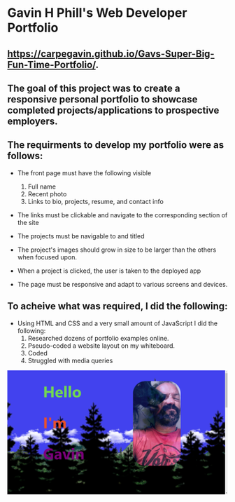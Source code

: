 # Gavin H Phill's Web Developer Portfolio    

## https://carpegavin.github.io/Gavs-Super-Big-Fun-Time-Portfolio/.

## The goal of this project was to create a responsive personal portfolio to showcase completed projects/applications to prospective employers.

## The requirments to develop my portfolio were as follows:
  * The front page must have the following visible
    1. Full name
    2. Recent photo
    3. Links to bio, projects, resume, and contact info
    
  * The links must be clickable and navigate to the corresponding section of the site
  * The projects must be navigable to and titled
  * The project's images should grow in size to be larger than the others when focused upon.
  * When a project is clicked, the user is taken to the deployed app
  * The page must be responsive and adapt to various screens and devices.
  
## To acheive what was required, I did the following:
  * Using HTML and CSS and a very small amount of JavaScript I did the following:
    1. Researched dozens of portfolio examples online.
    2. Pseudo-coded a website layout on my whiteboard.
    3. Coded
    4. Struggled with media queries
    

![portfolio](https://github.com/carpegavin/Gavs-Super-Big-Fun-Time-Portfolio/blob/master/assets/img/scrnshot.png?raw=true)

